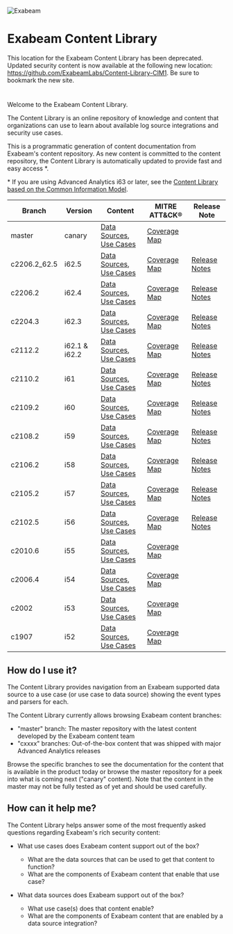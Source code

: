 
![Exabeam](https://user-images.githubusercontent.com/57500390/233129963-f6395c81-5c85-458c-b526-368de7b82aae.svg)


# Exabeam Content Library
This location for the Exabeam Content Library has been deprecated. Updated security content is now available at the following new location: https://github.com/ExabeamLabs/Content-Library-CIM1.
Be sure to bookmark the new site.
#

Welcome to the Exabeam Content Library.

The Content Library is an online repository of knowledge and content that organizations can use to learn about available log source integrations and security use cases.

This is a programmatic generation of content documentation from Exabeam's content repository. As new content is committed to the content repository, the Content Library is automatically updated to provide fast and easy access &ast;.

&ast; If you are using Advanced Analytics i63 or later, see the [Content Library based on the Common Information Model](https://github.com/ExabeamLabs/Content-Library-CIM2).

|Branch|Version|Content|MITRE ATT&CK®|Release Note|
|--|--|--|--|--|
|master|canary|[Data Sources](Exabeam%20Data%20Sources.md), [Use Cases](Exabeam%20Use%20Cases.md)|[Coverage Map](https://mitre-attack.github.io/attack-navigator/#layerURL=https://raw.githubusercontent.com/ExabeamLabs/Content-Doc/master/resources/mitre_map.json)|
|c2206.2_62.5|i62.5|[Data Sources](https://github.com/ExabeamLabs/Content-Doc/blob/c2206.2_62.5/Exabeam%20Data%20Sources.md), [Use Cases](https://github.com/ExabeamLabs/Content-Doc/blob/c2206.2_62.5/Exabeam%20Use%20Cases.md)|[Coverage Map](https://mitre-attack.github.io/attack-navigator/#layerURL=https://raw.githubusercontent.com/ExabeamLabs/Content-Doc/c2206.2_62.5/resources/mitre_map.json)|[Release Notes](https://github.com/ExabeamLabs/Content-Doc/blob/c2206.2_62.5/ReleaseNotes/ReleaseNotes_c2206.2_62.5.md)|
|c2206.2|i62.4|[Data Sources](https://github.com/ExabeamLabs/Content-Doc/blob/c2206.2/Exabeam%20Data%20Sources.md), [Use Cases](https://github.com/ExabeamLabs/Content-Doc/blob/c2206.2/Exabeam%20Use%20Cases.md)|[Coverage Map](https://mitre-attack.github.io/attack-navigator/#layerURL=https://raw.githubusercontent.com/ExabeamLabs/Content-Doc/c2206.2/resources/mitre_map.json)|[Release Notes](https://github.com/ExabeamLabs/Content-Doc/blob/c2206.2/ReleaseNotes/ReleaseNotes_c2206.2.md)|
|c2204.3|i62.3|[Data Sources](https://github.com/ExabeamLabs/Content-Doc/blob/c2204.3/Exabeam%20Data%20Sources.md), [Use Cases](https://github.com/ExabeamLabs/Content-Doc/blob/c2204.3/Exabeam%20Use%20Cases.md)|[Coverage Map](https://mitre-attack.github.io/attack-navigator/#layerURL=https://raw.githubusercontent.com/ExabeamLabs/Content-Doc/c2204.3/resources/mitre_map.json)|[Release Notes](https://github.com/ExabeamLabs/Content-Doc/blob/c2204.3/ReleaseNotes/ReleaseNotes_c2204.3.md)|
|c2112.2|i62.1 & i62.2|[Data Sources](https://github.com/ExabeamLabs/Content-Doc/blob/c2112.2/Exabeam%20Data%20Sources.md), [Use Cases](https://github.com/ExabeamLabs/Content-Doc/blob/c2112.2/Exabeam%20Use%20Cases.md)|[Coverage Map](https://mitre-attack.github.io/attack-navigator/#layerURL=https://raw.githubusercontent.com/ExabeamLabs/Content-Doc/c2112.2/resources/mitre_map.json)|[Release Notes](https://github.com/ExabeamLabs/Content-Doc/blob/c2112.2/ReleaseNotes/ReleaseNotes_c2112.2.md)|
|c2110.2|i61|[Data Sources](https://github.com/ExabeamLabs/Content-Doc/blob/c2110.2/Exabeam%20Data%20Sources.md), [Use Cases](https://github.com/ExabeamLabs/Content-Doc/blob/c2110.2/Exabeam%20Use%20Cases.md)|[Coverage Map](https://mitre-attack.github.io/attack-navigator/#layerURL=https://raw.githubusercontent.com/ExabeamLabs/Content-Doc/c2110.2/resources/mitre_map.json)|[Release Notes](https://github.com/ExabeamLabs/Content-Doc/blob/c2110.2/ReleaseNotes/ReleaseNotes_c2110.2.md)|
|c2109.2|i60|[Data Sources](https://github.com/ExabeamLabs/Content-Doc/blob/c2109.2/Exabeam%20Data%20Sources.md), [Use Cases](https://github.com/ExabeamLabs/Content-Doc/blob/c2109.2/Exabeam%20Use%20Cases.md)|[Coverage Map](https://mitre-attack.github.io/attack-navigator/#layerURL=https://raw.githubusercontent.com/ExabeamLabs/Content-Doc/c2109.2/resources/mitre_map.json)|[Release Notes](https://github.com/ExabeamLabs/Content-Doc/blob/c2109.2/ReleaseNotes/ReleaseNotes_c2109.2.md)|
|c2108.2|i59|[Data Sources](https://github.com/ExabeamLabs/Content-Doc/blob/c2108.2/Exabeam%20Data%20Sources.md), [Use Cases](https://github.com/ExabeamLabs/Content-Doc/blob/c2108.2/Exabeam%20Use%20Cases.md)|[Coverage Map](https://mitre-attack.github.io/attack-navigator/#layerURL=https://raw.githubusercontent.com/ExabeamLabs/Content-Doc/c2108.2/resources/mitre_map.json)|[Release Notes](https://github.com/ExabeamLabs/Content-Doc/blob/c2108.2/ReleaseNotes/ReleaseNotes_c2108.2.md)|
|c2106.2|i58|[Data Sources](https://github.com/ExabeamLabs/Content-Doc/blob/c2106.2_I58/Exabeam%20Data%20Sources.md), [Use Cases](https://github.com/ExabeamLabs/Content-Doc/blob/c2106.2_I58/Exabeam%20Use%20Cases.md)|[Coverage Map](https://mitre-attack.github.io/attack-navigator/#layerURL=https://raw.githubusercontent.com/ExabeamLabs/Content-Doc/c2106.2_I58/resources/mitre_map.json)|[Release Notes](https://github.com/ExabeamLabs/Content-Doc/blob/c2106.2_I58/ReleaseNotes/ReleaseNotes_c2106.2.md)|
|c2105.2|i57|[Data Sources](https://github.com/ExabeamLabs/Content-Doc/blob/c2105.2_I57/Exabeam%20Data%20Sources.md), [Use Cases](https://github.com/ExabeamLabs/Content-Doc/blob/c2105.2_I57/Exabeam%20Use%20Cases.md)|[Coverage Map](https://mitre-attack.github.io/attack-navigator/#layerURL=https://raw.githubusercontent.com/ExabeamLabs/Content-Doc/c2105.2_I57/resources/mitre_map.json)|[Release Notes](https://github.com/ExabeamLabs/Content-Doc/blob/c2105.2_I57/ReleaseNotes/ReleaseNotes_c2105.2.md)|
|c2102.5|i56|[Data Sources](https://github.com/ExabeamLabs/Content-Doc/blob/c2102.5/Exabeam%20Data%20Sources.md), [Use Cases](https://github.com/ExabeamLabs/Content-Doc/blob/c2102.5/Exabeam%20Use%20Cases.md)|[Coverage Map](https://mitre-attack.github.io/attack-navigator/#layerURL=https://raw.githubusercontent.com/ExabeamLabs/Content-Doc/c2102.5/resources/mitre_map.json)|[Release Notes](https://github.com/ExabeamLabs/Content-Doc/blob/c2102.5/ReleaseNotes/ReleaseNotes_c2102.5.md)|
|c2010.6|i55|[Data Sources](https://github.com/ExabeamLabs/Content-Doc/tree/c2010.6/Exabeam%20Data%20Sources.md), [Use Cases](https://github.com/ExabeamLabs/Content-Doc/tree/c2010.6/Exabeam%20Use%20Cases.md)|[Coverage Map](https://mitre-attack.github.io/attack-navigator/#layerURL=https://raw.githubusercontent.com/ExabeamLabs/Content-Doc/c2010.6/resources/mitre_map.json)|
|c2006.4|i54|[Data Sources](https://github.com/ExabeamLabs/Content-Doc/tree/c2006.4/Exabeam%20Data%20Sources.md), [Use Cases](https://github.com/ExabeamLabs/Content-Doc/tree/c2006.4/Exabeam%20Use%20Cases.md)|[Coverage Map](https://mitre-attack.github.io/attack-navigator/#layerURL=https://raw.githubusercontent.com/ExabeamLabs/Content-Doc/c2006.4/resources/mitre_map.json)|
|c2002|i53|[Data Sources](https://github.com/ExabeamLabs/Content-Doc/tree/c2002/Exabeam%20Data%20Sources.md), [Use Cases](https://github.com/ExabeamLabs/Content-Doc/tree/c2002/Exabeam%20Use%20Cases.md)|[Coverage Map](https://mitre-attack.github.io/attack-navigator/#layerURL=https://raw.githubusercontent.com/ExabeamLabs/Content-Doc/c2002/resources/mitre_map.json)|
|c1907|i52|[Data Sources](https://github.com/ExabeamLabs/Content-Doc/tree/c1907/Exabeam%20Data%20Sources.md), [Use Cases](https://github.com/ExabeamLabs/Content-Doc/tree/c1907/Exabeam%20Use%20Cases.md)|[Coverage Map](https://mitre-attack.github.io/attack-navigator/#layerURL=https://raw.githubusercontent.com/ExabeamLabs/Content-Doc/c1907/resources/mitre_map.json)|

## How do I use it?
The Content Library provides navigation from an Exabeam supported data source to a use case (or use case to data source) showing the event types and parsers for each.

The Content Library currently allows browsing Exabeam content branches: 
 - "master" branch: The master repository with the latest content developed by the Exabeam content team
 - "cxxxx" branches: Out-of-the-box content that was shipped with major Advanced Analytics releases

Browse the specific branches to see the documentation for the content that is available in the product today or browse the master repository for a peek into what is coming next ("canary" content). Note that the content in the master may not be fully tested as of yet and should be used carefully. 

## How can it help me?
The Content Library helps answer some of the most frequently asked questions regarding Exabeam's rich security content:

 - What use cases does Exabeam content support out of the box?
   - What are the data sources that can be used to get that content to function? 
   - What are the components of Exabeam content that enable that use case?

 - What data sources does Exabeam support out of the box?
   - What use case(s) does that content enable?
   - What are the components of Exabeam content that are enabled by a data source integration?
